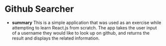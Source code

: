 # Github Searcher
* __summary__
This is a simple application that was used as an exercise while attempting to learn React.js from scratch. The app takes the user input of a username they would like to look up on github, and returns the result and displays the related information.
